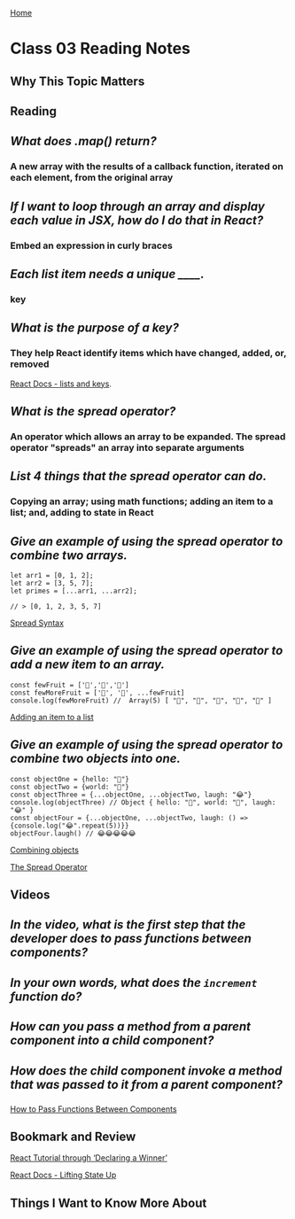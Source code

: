 [Home](https://pgmorales76.github.io/reading_notes_301/)

# Class 03 Reading Notes

## Why This Topic Matters

###

## **Reading**

## *What does .map() return?*

### A new array with the results of a callback function, iterated on each element, from the original array

## *If I want to loop through an array and display each value in JSX, how do I do that in React?*

### Embed an expression in curly braces

## *Each list item needs a unique ____.*

### key

## *What is the purpose of a key?*

### They help React identify items which have changed, added, or, removed

[React Docs - lists and keys](https://reactjs.org/docs/lists-and-keys.html).

## *What is the spread operator?*

### An operator which allows an array to be expanded. The spread operator "spreads" an array into separate arguments

## *List 4 things that the spread operator can do.*

### Copying an array; using math functions; adding an item to a list; and, adding to state in React

## *Give an example of using the spread operator to combine two arrays.*

    let arr1 = [0, 1, 2];
    let arr2 = [3, 5, 7];
    let primes = [...arr1, ...arr2];

    // > [0, 1, 2, 3, 5, 7]

[Spread Syntax](https://howchoo.com/javascript/how-to-merge-two-arrays-in-javascript#spread-syntax)

## *Give an example of using the spread operator to add a new item to an array.*

    const fewFruit = ['🍏','🍊','🍌']
    const fewMoreFruit = ['🍉', '🍍', ...fewFruit]
    console.log(fewMoreFruit) //  Array(5) [ "🍉", "🍍", "🍏", "🍊", "🍌" ]

[Adding an item to a list](https://gist.githubusercontent.com/djD-REK/fe282feb0b84a5f1a50fd0b2e7e5510e/raw/4f291907917d3cbd9cbfcd000a218dbda4f18274/Adding%20an%20item%20to%20a%20list.js)

## *Give an example of using the spread operator to combine two objects into one.*

    const objectOne = {hello: "🤪"}
    const objectTwo = {world: "🐻"}
    const objectThree = {...objectOne, ...objectTwo, laugh: "😂"}
    console.log(objectThree) // Object { hello: "🤪", world: "🐻", laugh: "😂" }
    const objectFour = {...objectOne, ...objectTwo, laugh: () => {console.log("😂".repeat(5))}}
    objectFour.laugh() // 😂😂😂😂😂

[Combining objects](https://gist.githubusercontent.com/djD-REK/1995aa70063ce1cadc126ae523626e19/raw/4823db5f5f893af1848c03804f832340dd750fe0/Combining%20object%20properties%20and%20methods%20with%20spread%20operator.js)

[The Spread Operator](https://medium.com/coding-at-dawn/how-to-use-the-spread-operator-in-javascript-b9e4a8b06fab)

## **Videos**

## *In the video, what is the first step that the developer does to pass functions between components?*

###

## *In your own words, what does the `increment` function do?*

###

## *How can you pass a method from a parent component into a child component?*

###

## *How does the child component invoke a method that was passed to it from a parent component?*

###

[How to Pass Functions Between Components](https://www.youtube.com/watch?v=c05OL7XbwXU)

## **Bookmark and Review**

[React Tutorial through ‘Declaring a Winner’](https://reactjs.org/tutorial/tutorial.html)

[React Docs - Lifting State Up](https://reactjs.org/docs/lifting-state-up.html)

## Things I Want to Know More About

###
